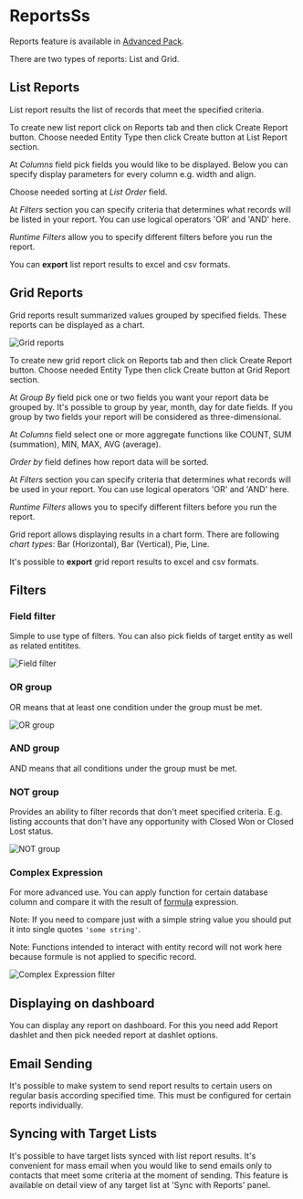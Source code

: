 # ReportsSs

Reports feature is available in [Advanced Pack](https://www.espocrm.com/extensions/advanced-pack/).

There are two types of reports: List and Grid.  

## List Reports

List report results the list of records that meet the specified criteria.

To create new list report click on Reports tab and then click Create Report button. Choose needed Entity Type then click Create button at List Report section.

At _Columns_ field pick fields you would like to be displayed. Below you can specify display parameters for every column e.g. width and align.

Choose needed sorting at _List Order_ field. 

At _Filters_ section you can specify criteria that determines what records will be listed in your report. You can use logical operators 'OR' and 'AND' here.

_Runtime Filters_ allow you to specify different filters before you run the report.

You can __export__ list report results to excel and csv formats.

## Grid Reports

Grid reports result summarized values grouped by specified fields. These reports can be displayed as a chart.

![Grid reports](../_static/images/user-guide/reports/grid.png)

To create new grid report click on Reports tab and then click Create Report button. Choose needed Entity Type then click Create button at Grid Report section.

At _Group By_ field pick one or two fields you want your report data be grouped by. It's possible to group by year, month, day for date fields. If you group by two fields your report will be considered as three-dimensional.

At _Columns_ field select one or more aggregate functions like COUNT, SUM (summation), MIN, MAX, AVG (average).

_Order by_ field defines how report data will be sorted.

At _Filters_ section you can specify criteria that determines what records will be used in your report. You can use logical operators 'OR' and 'AND' here.

_Runtime Filters_ allows you to specify different filters before you run the report.

Grid report allows displaying results in a chart form. There are following _chart types_: Bar (Horizontal), Bar (Vertical), Pie, Line.

It's possible to __export__ grid report results to excel and csv formats.

## Filters

### Field filter

Simple to use type of filters. You can also pick fields of target entity as well as related entitites.

![Field filter](../_static/images/user-guide/reports/filter-field.png)

### OR group

OR means that at least one condition under the group must be met.

![OR group](../_static/images/user-guide/reports/filter-or.png)

### AND group

AND means that all conditions under the group must be met.

### NOT group

Provides an ability to filter records that don't meet specified criteria. E.g. listing accounts that don't have any opportunity with Closed Won or Closed Lost status.

![NOT group](../_static/images/user-guide/reports/filter-not.png)

### Complex Expression

For more advanced use. You can apply function for certain database column and compare it with the result of [formula](../administration/formula.md) expression.

Note: If you need to compare just with a simple string value you should put it into single quotes `'some string'`.

Note: Functions intended to interact with entity record will not work here because formule is not applied to specific record.

![Complex Expression filter](../_static/images/user-guide/reports/filter-complex.png)

## Displaying on dashboard

You can display any report on dashboard. For this you need add Report dashlet and then pick needed report at dashlet options.

## Email Sending

It's possible to make system to send report results to certain users on regular basis according specified time. This must be configured for certain reports individually.

## Syncing with Target Lists

It's possible to have target lists synced with list report results. It's convenient for mass email when you would like to send emails only to contacts that meet some criteria at the moment of sending. This feature is available on detail view of any target list at 'Sync with Reports' panel.

